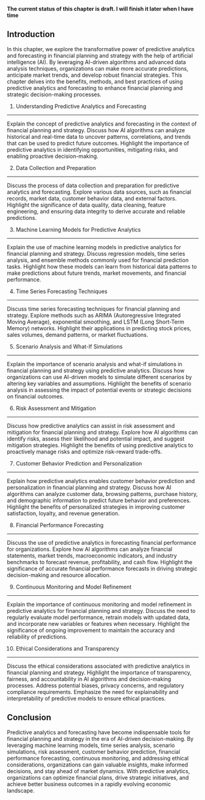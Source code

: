 **The current status of this chapter is draft. I will finish it later when I have time**

Introduction
------------

In this chapter, we explore the transformative power of predictive analytics and forecasting in financial planning and strategy with the help of artificial intelligence (AI). By leveraging AI-driven algorithms and advanced data analysis techniques, organizations can make more accurate predictions, anticipate market trends, and develop robust financial strategies. This chapter delves into the benefits, methods, and best practices of using predictive analytics and forecasting to enhance financial planning and strategic decision-making processes.

1. Understanding Predictive Analytics and Forecasting
-----------------------------------------------------

Explain the concept of predictive analytics and forecasting in the context of financial planning and strategy. Discuss how AI algorithms can analyze historical and real-time data to uncover patterns, correlations, and trends that can be used to predict future outcomes. Highlight the importance of predictive analytics in identifying opportunities, mitigating risks, and enabling proactive decision-making.

2. Data Collection and Preparation
----------------------------------

Discuss the process of data collection and preparation for predictive analytics and forecasting. Explore various data sources, such as financial records, market data, customer behavior data, and external factors. Highlight the significance of data quality, data cleaning, feature engineering, and ensuring data integrity to derive accurate and reliable predictions.

3. Machine Learning Models for Predictive Analytics
---------------------------------------------------

Explain the use of machine learning models in predictive analytics for financial planning and strategy. Discuss regression models, time series analysis, and ensemble methods commonly used for financial prediction tasks. Highlight how these models can learn from historical data patterns to make predictions about future trends, market movements, and financial performance.

4. Time Series Forecasting Techniques
-------------------------------------

Discuss time series forecasting techniques for financial planning and strategy. Explore methods such as ARIMA (Autoregressive Integrated Moving Average), exponential smoothing, and LSTM (Long Short-Term Memory) networks. Highlight their applications in predicting stock prices, sales volumes, demand patterns, or market fluctuations.

5. Scenario Analysis and What-If Simulations
--------------------------------------------

Explain the importance of scenario analysis and what-if simulations in financial planning and strategy using predictive analytics. Discuss how organizations can use AI-driven models to simulate different scenarios by altering key variables and assumptions. Highlight the benefits of scenario analysis in assessing the impact of potential events or strategic decisions on financial outcomes.

6. Risk Assessment and Mitigation
---------------------------------

Discuss how predictive analytics can assist in risk assessment and mitigation for financial planning and strategy. Explore how AI algorithms can identify risks, assess their likelihood and potential impact, and suggest mitigation strategies. Highlight the benefits of using predictive analytics to proactively manage risks and optimize risk-reward trade-offs.

7. Customer Behavior Prediction and Personalization
---------------------------------------------------

Explain how predictive analytics enables customer behavior prediction and personalization in financial planning and strategy. Discuss how AI algorithms can analyze customer data, browsing patterns, purchase history, and demographic information to predict future behavior and preferences. Highlight the benefits of personalized strategies in improving customer satisfaction, loyalty, and revenue generation.

8. Financial Performance Forecasting
------------------------------------

Discuss the use of predictive analytics in forecasting financial performance for organizations. Explore how AI algorithms can analyze financial statements, market trends, macroeconomic indicators, and industry benchmarks to forecast revenue, profitability, and cash flow. Highlight the significance of accurate financial performance forecasts in driving strategic decision-making and resource allocation.

9. Continuous Monitoring and Model Refinement
---------------------------------------------

Explain the importance of continuous monitoring and model refinement in predictive analytics for financial planning and strategy. Discuss the need to regularly evaluate model performance, retrain models with updated data, and incorporate new variables or features when necessary. Highlight the significance of ongoing improvement to maintain the accuracy and reliability of predictions.

10. Ethical Considerations and Transparency
-------------------------------------------

Discuss the ethical considerations associated with predictive analytics in financial planning and strategy. Highlight the importance of transparency, fairness, and accountability in AI algorithms and decision-making processes. Address potential biases, privacy concerns, and regulatory compliance requirements. Emphasize the need for explainability and interpretability of predictive models to ensure ethical practices.

Conclusion
----------

Predictive analytics and forecasting have become indispensable tools for financial planning and strategy in the era of AI-driven decision-making. By leveraging machine learning models, time series analysis, scenario simulations, risk assessment, customer behavior prediction, financial performance forecasting, continuous monitoring, and addressing ethical considerations, organizations can gain valuable insights, make informed decisions, and stay ahead of market dynamics. With predictive analytics, organizations can optimize financial plans, drive strategic initiatives, and achieve better business outcomes in a rapidly evolving economic landscape.
